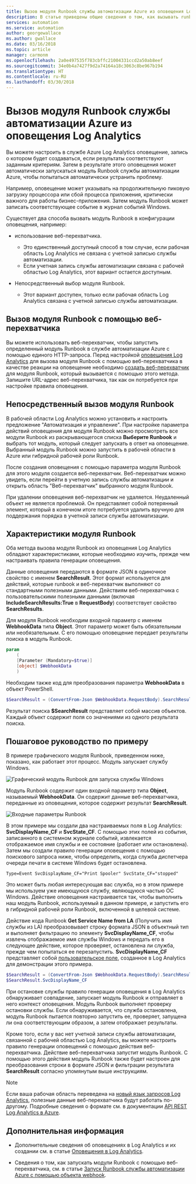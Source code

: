 ```yaml
---
title: Вызов модуля Runbook службы автоматизации Azure из оповещения Log Analytics
description: В статье приведены общие сведения о том, как вызывать runbook службы автоматизации из оповещения Log Analytics в Azure.
services: automation
ms.service: automation
author: georgewallace
ms.author: gwallace
ms.date: 03/16/2018
ms.topic: article
manager: carmonm
ms.openlocfilehash: 2a0e497535f783cbffc21004331ccd2a50ab8eef
ms.sourcegitcommit: 34e0b4a7427f9d2a74164a18c3063c8be967b194
ms.translationtype: HT
ms.contentlocale: ru-RU
ms.lasthandoff: 03/30/2018
---
```

# <a name="call-an-azure-automation-runbook-from-a-log-analytics-alert"></a>Вызов модуля Runbook службы автоматизации Azure из оповещения Log Analytics

Вы можете настроить в службе Azure Log Analytics оповещение, запись о котором будет создаваться, если результаты соответствуют заданным критериям. Затем в результате этого оповещения может автоматически запускаться модуль Runbook службы автоматизации Azure, чтобы попытаться автоматически устранить проблему. 

Например, оповещение может указывать на продолжительную пиковую загрузку процессора или сбой процесса приложения, критически важного для работы бизнес-приложения. Затем модуль Runbook может записать соответствующее событие в журнал событий Windows.  

Существует два способа вызвать модуль Runbook в конфигурации оповещения, например:

* использование веб-перехватчика.
   * Это единственный доступный способ в том случае, если рабочая область Log Analytics не связана с учетной записью службы автоматизации.
   * Если учетная запись службы автоматизации связана с рабочей областью Log Analytics, этот вариант остается доступным.  

* Непосредственный выбор модуля Runbook.
   * Этот вариант доступен, только если рабочая область Log Analytics связана с учетной записью службы автоматизации.

## <a name="calling-a-runbook-by-using-a-webhook"></a>Вызов модуля Runbook с помощью веб-перехватчика

Вы можете использовать веб-перехватчик, чтобы запустить определенный модуль Runbook в службе автоматизации Azure с помощью единого HTTP-запроса. Перед настройкой [оповещения Log Analytics](../log-analytics/log-analytics-alerts.md#alert-rules) для вызова модуля Runbook с помощью веб-перехватчика в качестве реакции на оповещение необходимо [создать веб-перехватчик](automation-webhooks.md#creating-a-webhook) для модуля Runbook, который вызывается с помощью этого метода. Запишите URL-адрес веб-перехватчика, так как он потребуется при настройке правила оповещения.   

## <a name="calling-a-runbook-directly"></a>Непосредственный вызов модуля Runbook

В рабочей области Log Analytics можно установить и настроить предложение "Автоматизация и управление". При настройке параметра действий оповещения для модуля Runbook можно просмотреть все модули Runbook из раскрывающегося списка **Выберите Runbook** и выбрать тот модуль, который следует запускать в ответ на оповещение. Выбранный модуль Runbook можно запустить в рабочей области в Azure или гибридной рабочей роли Runbook. 

После создания оповещения с помощью параметра модуля Runbook для этого модуля создается веб-перехватчик. Веб-перехватчик можно увидеть, если перейти в учетную запись службы автоматизации и открыть область "Веб-перехватчик" выбранного модуля Runbook. 

При удалении оповещения веб-перехватчик не удаляется. Неудаленный объект не является проблемой. Он представляет собой потерянный элемент, который в конечном итоге потребуется удалить вручную для поддержания порядка в учетной записи службы автоматизации.  

## <a name="characteristics-of-a-runbook"></a>Характеристики модуля Runbook

Оба метода вызова модуля Runbook из оповещения Log Analytics обладают характеристиками, которые необходимо изучить, прежде чем настраивать правила генерации оповещения. 

Данные оповещения передаются в формате JSON в одиночное свойство с именем **SearchResult**. Этот формат используется для действий, которые runbook и веб-перехватчик выполняют со стандартными полезными данными. Действиям веб-перехватчика с пользовательскими полезными данными (включая **IncludeSearchResults:True** в **RequestBody**) соответствует свойство **SearchResults**.

Для модуля Runbook необходим входной параметр с именем **WebhookData** типа **Object**. Этот параметр может быть обязательным или необязательным. С его помощью оповещение передает результаты поиска в модуль Runbook.

```powershell
param  
    (  
    [Parameter (Mandatory=$true)]  
    [object] $WebhookData  
    )
```
Необходим также код для преобразования параметра **WebhookData** в объект PowerShell.

```powershell
$SearchResult = (ConvertFrom-Json $WebhookData.RequestBody).SearchResult.value
```

Результат поиска **$SearchResult** представляет собой массив объектов. Каждый объект содержит поля со значениями из одного результата поиска.


## <a name="example-walkthrough"></a>Пошаговое руководство по примеру

В примере графического модуля Runbook, приведенном ниже, показано, как работает этот процесс. Модуль запускает службу Windows.

![Графический модуль Runbook для запуска службы Windows](media/automation-invoke-runbook-from-omsla-alert/automation-runbook-restartservice.png)

Модуль Runbook содержит один входной параметр типа **Object**, называемый **WebhookData**. Он содержит данные веб-перехватчика, переданные из оповещения, которое содержит результат **SearchResult**.

![Входные параметры Runbook](media/automation-invoke-runbook-from-omsla-alert/automation-runbook-restartservice-inputparameter.png)

В этом примере мы создали два настраиваемых поля в Log Analytics: **SvcDisplayName_CF** и **SvcState_CF**. С помощью этих полей из события, записанного в системном журнале событий, извлекается отображаемое имя службы и ее состояние (работает или остановлена). Затем мы создали правило генерации оповещения с помощью поискового запроса ниже, чтобы определить, когда служба диспетчера очереди печати в системе Windows будет остановлена.

`Type=Event SvcDisplayName_CF="Print Spooler" SvcState_CF="stopped"` 

Это может быть любая интересующая вас служба, но в этом примере мы используем уже имеющуюся службу, являющуюся частью ОС Windows. Действие оповещения настраивается так, чтобы выполнить наш модуль Runbook, используемый в данном примере, и запустить его в гибридной рабочей роли Runbook, включенной в целевой системе.   

Действие кода Runbook **Get Service Name from LA** (Получить имя службы из LA) преобразовывает строку формата JSON в объектный тип и выполняет фильтрацию по элементу **SvcDisplayName_CF**, чтобы извлечь отображаемое имя службы Windows и передать его в следующее действие, которое проверяет, остановлена ли служба, прежде чем попытаться ее перезапустить. **SvcDisplayName_CF** представляет собой [пользовательское поле](../log-analytics/log-analytics-custom-fields.md), созданное в Log Analytics для демонстрации этого примера.

```powershell
$SearchResult = (ConvertFrom-Json $WebhookData.RequestBody).SearchResult.value
$SearchResult.SvcDisplayName_CF  
```

При остановке службы правило генерации оповещения в Log Analytics обнаруживает совпадение, запускает модуль Runbook и отправляет в него контекст оповещения. Модуль Runbook выполняет проверку остановки службы. Если обнаруживается, что служба остановлена, модуль Runbook пытается повторно запустить ее, проверяет, запущена ли она соответствующим образом, а затем отображает результаты.     

Кроме того, если у вас нет учетной записи службы автоматизации, связанной с рабочей областью Log Analytics, вы можете настроить правило генерации оповещений с помощью действия веб-перехватчика. Действие веб-перехватчика запустит модуль Runbook. С помощью этого действия модуль Runbook также будет настроен для преобразования строки в формате JSON и фильтрации результата **SearchResult** согласно упомянутым выше инструкциям.    

>[!NOTE]
> Если ваша рабочая область переведена на [новый язык запросов Log Analytics](../log-analytics/log-analytics-log-search-upgrade.md), полезные данные веб-перехватчика будут работать по-другому. Подробные сведения о формате см. в документации [API REST Log Analytics в Azure](https://aka.ms/loganalyticsapiresponse).

## <a name="next-steps"></a>Дополнительная информация

* Дополнительные сведения об оповещениях в Log Analytics и их создании см. в статье [Оповещения в Log Analytics](../log-analytics/log-analytics-alerts.md).

* Сведения о том, как запускать модули Runbook с помощью веб-перехватчика, см. в статье [Запуск Runbook службы автоматизации Azure с помощью объекта webhook](automation-webhooks.md).
